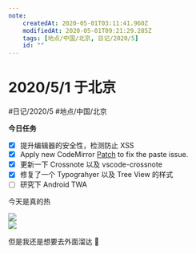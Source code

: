 ```yaml
---
note:
    createdAt: 2020-05-01T03:11:41.960Z
    modifiedAt: 2020-05-01T09:21:29.285Z
    tags: [地点/中国/北京, 日记/2020/5]
    id: ""
---
```

# 2020/5/1 于北京
#日记/2020/5 #地点/中国/北京 

<!-- @crossnote.comment "id":"4c3b6a36-a255-420e-8fcd-08ccc0be332f" -->  
**今日任务**
* [x] 提升编辑器的安全性，检测防止 XSS
* [x] Apply new CodeMirror [Patch](https://github.com/codemirror/CodeMirror/commit/c41dec13675da74fb575006a502d7daee6abdafe) to fix the paste issue.
* [x] 更新一下 Crossnote 以及 vscode-crossnote
* [x] 修复了一个 Typograhyer  以及 Tree View 的样式 
* [ ] 研究下 Android TWA

<!-- @timer "date":"Fri May 01 2020 11:12:20 GMT+0800 (China Standard Time)" -->
今天是真的热

![](https://i.loli.net/2020/05/01/MXwtqeaTRbsfA4N.jpg)  
![](https://i.loli.net/2020/05/01/h6ZyzfdbOVTaIlw.jpg)  
<!-- @timer "date":"Fri May 01 2020 17:20:35 GMT+0800 (China Standard Time)" -->
但是我还是想要去外面溜达 :full_moon_with_face: 

